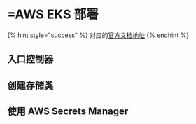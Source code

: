 # =AWS EKS 部署

{% hint style="success" %}
对应的[官方文档地址](https://bitwarden.com/help/aws-eks-deployment/)
{% endhint %}

## 入口控制器 <a href="#ingress-controller" id="ingress-controller"></a>

## 创建存储类 <a href="#create-a-storage-class" id="create-a-storage-class"></a>

## 使用 AWS Secrets Manager <a href="#using-aws-secrets-manager" id="using-aws-secrets-manager"></a>
